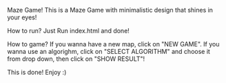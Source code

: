Maze Game!
This is a Maze Game with minimalistic design that shines in your eyes!

How to run?
Just Run index.html and done!

How to game?
If you wanna have a new map, click on "NEW GAME".
If you wanna use an algorighm, click on "SELECT ALGORITHM" and choose it from drop down, then click on "SHOW RESULT"!

This is done!
Enjoy :)